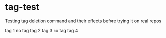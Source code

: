 # tag-test
Testing tag deletion command and their effects before trying it on real repos

tag 1
no tag
tag 2 
tag 3
no tag
tag 4